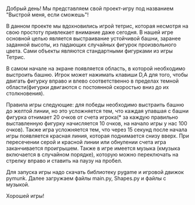 Добрый день! Мы представляем свой проект-игру под названием "Выстрой меня, если сможешь"!
  
  В данном проекте мы вдохновились игрой тетрис, которая несмотря на свою простоту привлекает внимание даже сегодня. В нашей игре основной целью является выстраивание устойчивой башни, заранее заданной высоты, из падающих случайных фигурок произвольного цвета. Сами объекты являются стандартными фигурками из игры Тетрис.
   
  В самом начале на экране появляется область, в которой необходимо выстроить башню. Игрок может нажимать клавиши D,A для того, чтобы двигать фигурку вправо и влево соответственно в пределах темной области(фигурки двигаются с постоянной скоростью вниз до их столкновения). 
  
  Правила игры следующие: для победы необходимо выстраить башню до желтой линии, но это усложняется тем, что каждая упавшая с башни фигурка отнимает 20 очков от счета игрока(* за каждую правильно выставленную фигурку начисляется 10 очков, на начало игры у нас 100 очков). Также игра усложняется тем, что через 15 секунд после начала игры появляется красная линия, которая поднимается снизу вверх. При пересечении серой и красной линии или обнулении счета игра заканчивается проигрышем. Также в игре имеется музыка (кмузыка включается в случайном порядке), которую можно переключать на стрелку вправо и ставить на паузу на пробел.
  
  Для запуска игры надо скачать библиотеку pygame и игровой движок pymunk. Далее загружаем файлы main.py, Shapes.py и файлы с музыкой. 

  Хорошей игры!
